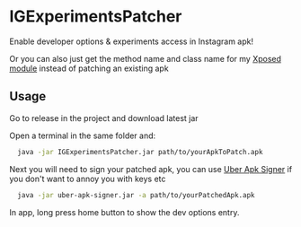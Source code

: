 # IGExperimentsPatcher

Enable developer options & experiments access in Instagram apk!

Or you can also just get the method name and class name for my [Xposed module](https://github.com/xHookman/IGExperimentsPatcher) instead of patching an existing apk

## Usage

Go to release in the project and download latest jar

Open a terminal in the same folder and:

```bash
  java -jar IGExperimentsPatcher.jar path/to/yourApkToPatch.apk
```

Next you will need to sign your patched apk, you can use [Uber Apk Signer](https://github.com/patrickfav/uber-apk-signer/releases) if you don't want to annoy you with keys etc

```bash
  java -jar uber-apk-signer.jar -a path/to/yourPatchedApk.apk
```

In app, long press home button to show the dev options entry.
